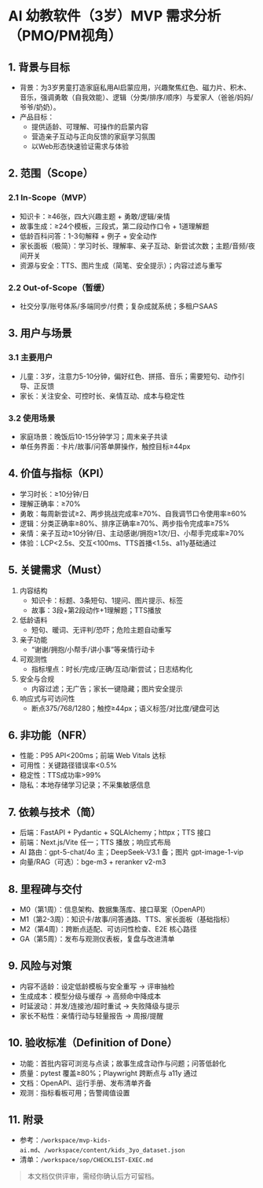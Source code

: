# AI 幼教软件（3岁）MVP 需求分析（PMO/PM视角）

## 1. 背景与目标
- 背景：为3岁男童打造家庭私用AI启蒙应用，兴趣聚焦红色、磁力片、积木、音乐，强调勇敢（自我效能）、逻辑（分类/排序/顺序）与爱家人（爸爸/妈妈/爷爷/奶奶）。
- 产品目标：
  - 提供适龄、可理解、可操作的启蒙内容
  - 营造亲子互动与正向反馈的家庭学习氛围
  - 以Web形态快速验证需求与体验

## 2. 范围（Scope）
### 2.1 In-Scope（MVP）
- 知识卡：≥46张，四大兴趣主题 + 勇敢/逻辑/亲情
- 故事生成：≥24个模板，三段式，第二段动作口令 + 1道理解题
- 低龄百科问答：1-3句解释 + 例子 + 安全动作
- 家长面板（极简）：学习时长、理解率、亲子互动、新尝试次数；主题/音频/夜间开关
- 资源与安全：TTS、图片生成（简笔、安全提示）；内容过滤与重写

### 2.2 Out-of-Scope（暂缓）
- 社交分享/账号体系/多端同步/付费；复杂成就系统；多租户SAAS

## 3. 用户与场景
### 3.1 主要用户
- 儿童：3岁，注意力5-10分钟，偏好红色、拼搭、音乐；需要短句、动作引导、正反馈
- 家长：关注安全、可控时长、亲情互动、成本与稳定性

### 3.2 使用场景
- 家庭场景：晚饭后10-15分钟学习；周末亲子共读
- 单任务界面：卡片/故事/问答单屏操作，触控目标≥44px

## 4. 价值与指标（KPI）
- 学习时长：≥10分钟/日
- 理解正确率：≥70%
- 勇敢：每周新尝试≥2、两步挑战完成率≥70%、自我调节口令使用率≥60%
- 逻辑：分类正确率≥80%、排序正确率≥70%、两步指令完成率≥75%
- 亲情：亲子互动≥10分钟/日、主动感谢/拥抱≥1次/日、小帮手完成率≥70%
- 体验：LCP<2.5s、交互<100ms、TTS首播<1.5s、a11y基础通过

## 5. 关键需求（Must）
1) 内容结构
   - 知识卡：标题、3条短句、1提问、图片提示、标签
   - 故事：3段+第2段动作+1理解题；TTS播放
2) 低龄语料
   - 短句、暖词、无评判/恐吓；危险主题自动重写
3) 亲子功能
   - “谢谢/拥抱/小帮手/讲小事”等亲情行动卡
4) 可观测性
   - 指标埋点：时长/完成/正确/互动/新尝试；日志结构化
5) 安全与合规
   - 内容过滤；无广告；家长一键隐藏；图片安全提示
6) 响应式与可访问性
   - 断点375/768/1280；触控≥44px；语义标签/对比度/键盘可达

## 6. 非功能（NFR）
- 性能：P95 API<200ms；前端 Web Vitals 达标
- 可用性：关键路径错误率<0.5%
- 稳定性：TTS成功率>99%
- 隐私：本地存储学习记录；不采集敏感信息

## 7. 依赖与技术（简）
- 后端：FastAPI + Pydantic + SQLAlchemy；httpx；TTS 接口
- 前端：Next.js/Vite 任一；TTS 播放；响应式布局
- AI 路由：gpt-5-chat/4o 主；DeepSeek-V3.1 备；图片 gpt-image-1-vip
- 向量/RAG（可选）：bge-m3 + reranker v2-m3

## 8. 里程碑与交付
- M0（第1周）：信息架构、数据集落库、接口草案（OpenAPI）
- M1（第2-3周）：知识卡/故事/问答通路、TTS、家长面板（基础指标）
- M2（第4周）：跨断点适配、可访问性检查、E2E 核心路径
- GA（第5周）：发布与观测仪表板，复盘与改进清单

## 9. 风险与对策
- 内容不适龄：设定低龄模板与安全重写 → 评审抽检
- 生成成本：模型分级与缓存 → 高频命中降成本
- 时延波动：并发/连接池/超时重试 → 失败降级与提示
- 家长不粘性：亲情行动与轻量报告 → 周报/提醒

## 10. 验收标准（Definition of Done）
- 功能：首批内容可浏览与点读；故事生成含动作与问题；问答低龄化
- 质量：pytest 覆盖≥80%；Playwright 跨断点与 a11y 通过
- 文档：OpenAPI、运行手册、发布清单齐备
- 观测：指标看板可用；告警阈值设置

## 11. 附录
- 参考：`/workspace/mvp-kids-ai.md`、`/workspace/content/kids_3yo_dataset.json`
- 清单：`/workspace/sop/CHECKLIST-EXEC.md`

> 本文档仅供评审，需经你确认后方可留档。

